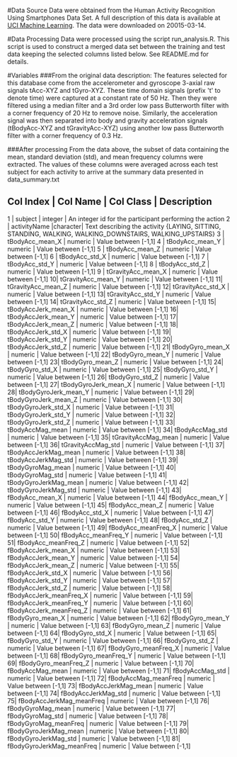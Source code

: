#Data Source
Data were obtained from the Human Activity Recognition Using Smartphones Data Set. A full description of this data is available at [UCI Machine Learning](http://archive.ics.uci.edu/ml/datasets/Human+Activity+Recognition+Using+Smartphones). The data were downloaded on 20015-03-14.

#Data Processing
Data were processed using the script run_analysis.R. This script is used to construct a merged data set between the training and test data keeping the selected columns listed below. See README.md for details.

#Variables
###From the original data description:
The features selected for this database come from the accelerometer and gyroscope 3-axial raw signals tAcc-XYZ and tGyro-XYZ. These time domain signals (prefix 't' to denote time) were captured at a constant rate of 50 Hz. Then they were filtered using a median filter and a 3rd order low pass Butterworth filter with a corner frequency of 20 Hz to remove noise. Similarly, the acceleration signal was then separated into body and gravity acceleration signals (tBodyAcc-XYZ and tGravityAcc-XYZ) using another low pass Butterworth filter with a corner frequency of 0.3 Hz.

###After processing
From the data above, the subset of data containing the mean, standard deviation (std), and mean frequency columns were extracted. The values of these columns were averaged across each test subject for each activity to arrive at the summary data presented in data_summary.txt

Col Index | Col Name | Col Class | Description
--------------------------------------------------------------------
1 |  subject	| integer | An integer id for the participant performing the action
2 |	activityName	|character|	Text describing the activity {LAYING, SITTING, STANDING, WALKING, WALKING\_DOWNSTAIRS, WALKING\_UPSTAIRS}
3 |	tBodyAcc\_mean\_X	|  numeric  |	Value between [-1,1]
4 |	tBodyAcc\_mean\_Y	|  numeric  |	Value between [-1,1]
5 |	tBodyAcc\_mean\_Z	|  numeric  |	Value between [-1,1]
6 |	tBodyAcc\_std\_X	|  numeric  |	Value between [-1,1]
7 |	tBodyAcc\_std\_Y	|  numeric  |	Value between [-1,1]
8 |	tBodyAcc\_std\_Z	|  numeric  |	Value between [-1,1]
9 |	tGravityAcc\_mean\_X	|  numeric  |	Value between [-1,1]
10|	tGravityAcc\_mean\_Y	|  numeric  |	Value between [-1,1]
11|	tGravityAcc\_mean\_Z	|  numeric  |	Value between [-1,1]
12|	tGravityAcc\_std\_X	|  numeric  |	Value between [-1,1]
13|	tGravityAcc\_std\_Y	|  numeric  |	Value between [-1,1]
14|	tGravityAcc\_std\_Z	|  numeric  |	Value between [-1,1]
15|	tBodyAccJerk\_mean\_X	|  numeric  |	Value between [-1,1]
16|	tBodyAccJerk\_mean\_Y	|  numeric  |	Value between [-1,1]
17|	tBodyAccJerk\_mean\_Z	|  numeric  |	Value between [-1,1]
18|	tBodyAccJerk\_std\_X	|  numeric  |	Value between [-1,1]
19|	tBodyAccJerk\_std\_Y	|  numeric  |	Value between [-1,1]
20|	tBodyAccJerk\_std\_Z	|  numeric  |	Value between [-1,1]
21|	tBodyGyro\_mean\_X	|  numeric  |	Value between [-1,1]
22|	tBodyGyro\_mean\_Y	|  numeric  |	Value between [-1,1]
23|	tBodyGyro\_mean\_Z	|  numeric  |	Value between [-1,1]
24|	tBodyGyro\_std\_X	|  numeric  |	Value between [-1,1]
25|	tBodyGyro\_std\_Y	|  numeric  |	Value between [-1,1]
26|	tBodyGyro\_std\_Z	|  numeric  |	Value between [-1,1]
27|	tBodyGyroJerk\_mean\_X	|  numeric  |	Value between [-1,1]
28|	tBodyGyroJerk\_mean\_Y	|  numeric  |	Value between [-1,1]
29|	tBodyGyroJerk\_mean\_Z	|  numeric  |	Value between [-1,1]
30|	tBodyGyroJerk\_std\_X	|  numeric  |	Value between [-1,1]
31|	tBodyGyroJerk\_std\_Y	|  numeric  |	Value between [-1,1]
32|	tBodyGyroJerk\_std\_Z	|  numeric  |	Value between [-1,1]
33|	tBodyAccMag\_mean	|  numeric  |	Value between [-1,1]
34|	tBodyAccMag\_std	|  numeric  |	Value between [-1,1]
35|	tGravityAccMag\_mean	|  numeric  |	Value between [-1,1]
36|	tGravityAccMag\_std	|  numeric  |	Value between [-1,1]
37|	tBodyAccJerkMag\_mean	|  numeric  |	Value between [-1,1]
38|	tBodyAccJerkMag\_std	|  numeric  |	Value between [-1,1]
39|	tBodyGyroMag\_mean	|  numeric  |	Value between [-1,1]
40|	tBodyGyroMag\_std	|  numeric  |	Value between [-1,1]
41|	tBodyGyroJerkMag\_mean	|  numeric  |	Value between [-1,1]
42|	tBodyGyroJerkMag\_std	|  numeric  |	Value between [-1,1]
43|	fBodyAcc\_mean\_X	|  numeric  |	Value between [-1,1]
44| fBodyAcc\_mean\_Y	|  numeric  |	Value between [-1,1]
45|	fBodyAcc\_mean\_Z	|  numeric  |	Value between [-1,1]
46|	fBodyAcc\_std\_X	|  numeric  |	Value between [-1,1]
47|	fBodyAcc\_std\_Y	|  numeric  |	Value between [-1,1]
48|	fBodyAcc\_std\_Z	|  numeric  |	Value between [-1,1]
49|	fBodyAcc\_meanFreq\_X	|  numeric  |	Value between [-1,1]
50|	fBodyAcc\_meanFreq\_Y	|  numeric  |	Value between [-1,1]
51|	fBodyAcc\_meanFreq\_Z	|  numeric  |	Value between [-1,1]
52|	fBodyAccJerk\_mean\_X	|  numeric  |	Value between [-1,1]
53|	fBodyAccJerk\_mean\_Y	|  numeric  |	Value between [-1,1]
54|	fBodyAccJerk\_mean\_Z	|  numeric  |	Value between [-1,1]
55|	fBodyAccJerk\_std\_X	|  numeric  |	Value between [-1,1]
56|	fBodyAccJerk\_std\_Y	|  numeric  |	Value between [-1,1]
57|	fBodyAccJerk\_std\_Z	|  numeric  |	Value between [-1,1]
58|	fBodyAccJerk\_meanFreq\_X	|  numeric  |	Value between [-1,1]
59|	fBodyAccJerk\_meanFreq\_Y	|  numeric  |	Value between [-1,1]
60|	fBodyAccJerk\_meanFreq\_Z	|  numeric  |	Value between [-1,1]
61|	fBodyGyro\_mean\_X	|  numeric  |	Value between [-1,1]
62|	fBodyGyro\_mean\_Y	|  numeric  |	Value between [-1,1]
63|	fBodyGyro\_mean\_Z	|  numeric  |	Value between [-1,1]
64|	fBodyGyro\_std\_X	|  numeric  |	Value between [-1,1]
65|	fBodyGyro\_std\_Y	|  numeric  |	Value between [-1,1]
66|	fBodyGyro\_std\_Z	|  numeric  |	Value between [-1,1]
67|	fBodyGyro\_meanFreq\_X	|  numeric  |	Value between [-1,1]
68|	fBodyGyro\_meanFreq\_Y	|  numeric  |	Value between [-1,1]
69|	fBodyGyro\_meanFreq\_Z	|  numeric  |	Value between [-1,1]
70|	fBodyAccMag\_mean	|  numeric  |	Value between [-1,1]
71|	fBodyAccMag\_std	|  numeric  |	Value between [-1,1]
72|	fBodyAccMag\_meanFreq	|  numeric  |	Value between [-1,1]
73|	fBodyAccJerkMag\_mean	|  numeric  |	Value between [-1,1]
74|	fBodyAccJerkMag\_std	|  numeric  |	Value between [-1,1]
75|	fBodyAccJerkMag\_meanFreq	|  numeric  |	Value between [-1,1]
76|	fBodyGyroMag\_mean	|  numeric  |	Value between [-1,1]
77|	fBodyGyroMag\_std	|  numeric  |	Value between [-1,1]
78|	fBodyGyroMag\_meanFreq	|  numeric  |	Value between [-1,1]
79|	fBodyGyroJerkMag\_mean	|  numeric  |	Value between [-1,1]
80|	fBodyGyroJerkMag\_std	|  numeric  |	Value between [-1,1]
81|	fBodyGyroJerkMag\_meanFreq	|  numeric  |	Value between [-1,1]
